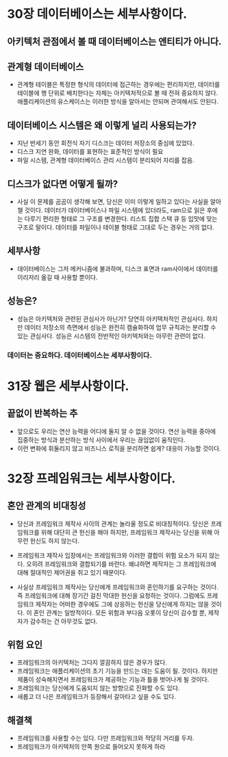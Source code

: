 # 30장 데이터베이스는 세부사항이다.
## 아키텍처 관점에서 볼 때 데이터베이스는 엔티티가 아니다.

## 관계형 데이터베이스
- 관계형 테이블은 특정한 형식의 데이터에 접근하는 경우에는 편리하지만, 데이터를 테이블에 행 단위로 배치한다는 자체는 아키텍처적으로 볼 때 전혀 중요하지 않다. 애플리케이션의 유스케이스는 이러한 방식을 알아서는 안되며 관여해서도 안된다.

## 데이터베이스 시스템은 왜 이렇게 널리 사용되는가?
- 지난 반세기 동안 회전식 자기 디스크는 데이터 저장소의 중심에 있었다.
- 디스크 지연 완화, 데이터를 표현하는 표준적인 방식이 필요
- 파일 시스템, 관계형 데이터베이스 관리 시스템이 분리되어 자리를 잡음.

## 디스크가 없다면 어떻게 될까?
- 사실 이 문제를 곰곰이 생각해 보면, 당신은 이미 이렇게 일하고 있다는 사실을 알아챌 것이다. 데이터가 데이터베이스나 파일 시스템에 있더라도, ram으로 읽은 후에는 다루기 편리한 형태로 그 구조를 변경한다. 리스트 집합 스택 큐 등 입맛에 맞는 구조로 말이다. 데이터를 파일이나 테이블 형태로 그대로 두는 경우는 거의 없다.

## 세부사항
- 데이터베이스는 그저 메커니즘에 불과하며, 디스크 표면과 ram사이에서 데이터를 이리저리 옮길 때 사용할 뿐이다.

## 성능은?
- 성능은 아키텍처와 관련된 관심사가 아닌가? 당연히 아키텍처적인 관심사다. 하지만 데이터 저장소의 측면에서 성능은 완전히 캠슐화하여 업무 규칙과는 분리할 수 있는 관심사다. 성능은 시스템의 전반적인 아키텍처와는 아무런 관련이 없다.

### 데이터는 중요하다. 데이터베이스는 세부사항이다.

# 31장 웹은 세부사항이다.
## 끝없이 반복하는 추
- 앞으로도 우리는 연산 능력을 어디에 둘지 알 수 없을 것이다. 연산 능력을 중아에 집중하는 방식과 분산하는 방식 사이에서 우리는 끊임없이 움직인다.
- 이런 변화에 휘둘리지 않고 비즈니스 로직을 분리하면 쉽게? 대응이 가능할 것이다.

# 32장 프레임워크는 세부사항이다.
## 혼안 관계의 비대칭성
- 당신과 프레임워크 제작사 사이의 관계는 놀라울 정도로 비대칭적이다. 당신은 프레임워크를 위해 대단히 큰 헌신을 해야 하지만, 프레임워크 제작사는 당신을 위해 아무런 헌신도 하지 않는다.

- 프레임워크 제작사 입장에서는 프레임워크와 이러한 결합이 위험 요소가 되지 않는다. 오히려 프레임워크와 결합되기를 바란다. 왜냐하면 제작자는 그 프레임워크에 대해 절대적인 제어권을 쥐고 있기 때문이다.
- 사실상 프레임워크 제작사는 당신에게 프레임워크와 혼인하기를 요구하는 것이다. 즉 프레임워크에 대해 장기간 걸친 막대한 헌신을 요청하는 것이다. 그럼에도 프레임워크 제작자는 어떠한 경우에도 그에 상응하는 헌신을 당신에게 하지는 않을 것이다. 이 혼인 관계는 일방적이다. 모든 위험과 부다음 오롯이 당신이 감수할 뿐, 제작자가 감수하는 건 아무것도 없다.

## 위험 요인
- 프레임워크의 아키텍처는 그다지 깔끔하지 않은 경우가 많다.
- 프레임워크는 애플리케이션의 초기 기능을 만드는 데는 도움이 될. 것이다. 하지만 제품이 성숙해지면서 프레임워크가 제공하는 기능과 틀을 벗어나게 될 것이다.
- 프레임워크는 당신에게 도움되지 않는 방향으로 진화할 수도 있다.
- 새롭고 더 나은 프레임워크가 등장해서 갈아타고 싶을 수도 있다.

## 해결책

- 프레임워크를 사용할 수는 있다. 다만 프레임워크와 적당히 거리를 두자.
- 프레임워크가 아키텍처의 안쪽 원으로 들어오지 못하게 하라



















